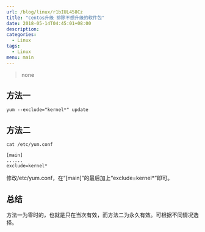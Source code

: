 ```yaml
---
url: /blog/linux/r1bIUL458Cz
title: "centos升级 排除不想升级的软件包"
date: 2018-05-14T04:45:01+08:00
description:
categories:
  - Linux
tags:
  - Linux
menu: main
---
```


> none

## 方法一

```
yum --exclude="kernel*" update

```

## 方法二

```
cat /etc/yum.conf

[main]
......
exclude=kernel*

```

修改/etc/yum.conf，在“[main]”的最后加上“exclude=kernel*”即可。

## 总结

方法一为零时的，也就是只在当次有效，而方法二为永久有效。可根据不同情况选择。